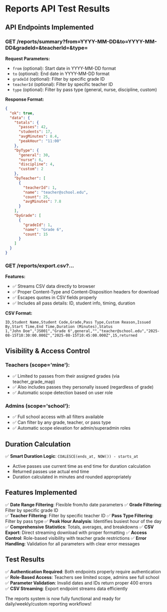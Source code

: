 # Reports API Test Results

## API Endpoints Implemented

### GET /reports/summary?from=YYYY-MM-DD&to=YYYY-MM-DD&gradeId=&teacherId=&type=

**Request Parameters:**
- `from` (optional): Start date in YYYY-MM-DD format
- `to` (optional): End date in YYYY-MM-DD format  
- `gradeId` (optional): Filter by specific grade ID
- `teacherId` (optional): Filter by specific teacher ID
- `type` (optional): Filter by pass type (general, nurse, discipline, custom)

**Response Format:**
```json
{
  "ok": true,
  "data": {
    "totals": {
      "passes": 42,
      "students": 17, 
      "avgMinutes": 8.4,
      "peakHour": "11:00"
    },
    "byType": {
      "general": 30,
      "nurse": 6,
      "discipline": 4,
      "custom": 2
    },
    "byTeacher": [
      {
        "teacherId": 1,
        "name": "teacher@school.edu",
        "count": 25,
        "avgMinutes": 7.8
      }
    ],
    "byGrade": [
      {
        "gradeId": 1,
        "name": "Grade 6",
        "count": 15
      }
    ]
  }
}
```

### GET /reports/export.csv?...

**Features:**
- ✅ Streams CSV data directly to browser
- ✅ Proper Content-Type and Content-Disposition headers for download
- ✅ Escapes quotes in CSV fields properly
- ✅ Includes all pass details: ID, student info, timing, duration

**CSV Format:**
```
ID,Student Name,Student Code,Grade,Pass Type,Custom Reason,Issued By,Start Time,End Time,Duration (Minutes),Status
1,"John Doe","JS001","Grade 6",general,"","teacher@school.edu","2025-08-15T10:30:00.000Z","2025-08-15T10:45:00.000Z",15,returned
```

## Visibility & Access Control

### Teachers (scope='mine'):
- ✅ Limited to passes from their assigned grades (via teacher_grade_map)
- ✅ Also includes passes they personally issued (regardless of grade)
- ✅ Automatic scope detection based on user role

### Admins (scope='school'):
- ✅ Full school access with all filters available
- ✅ Can filter by any grade, teacher, or pass type
- ✅ Automatic scope elevation for admin/superadmin roles

## Duration Calculation

✅ **Smart Duration Logic**: `COALESCE(ends_at, NOW()) - starts_at`
- Active passes use current time as end time for duration calculation
- Returned passes use actual end time
- Duration calculated in minutes and rounded appropriately

## Features Implemented

✅ **Date Range Filtering**: Flexible from/to date parameters
✅ **Grade Filtering**: Filter by specific grade ID  
✅ **Teacher Filtering**: Filter by specific teacher ID
✅ **Pass Type Filtering**: Filter by pass type
✅ **Peak Hour Analysis**: Identifies busiest hour of the day
✅ **Comprehensive Statistics**: Totals, averages, and breakdowns
✅ **CSV Export**: Direct streaming download with proper formatting
✅ **Access Control**: Role-based visibility with teacher grade restrictions
✅ **Error Handling**: Validation for all parameters with clear error messages

## Test Results

✅ **Authentication Required**: Both endpoints properly require authentication
✅ **Role-Based Access**: Teachers see limited scope, admins see full school
✅ **Parameter Validation**: Invalid dates and IDs return proper 400 errors  
✅ **CSV Streaming**: Export endpoint streams data efficiently

The reports system is now fully functional and ready for daily/weekly/custom reporting workflows!